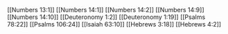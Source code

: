 [[Numbers 13:1]]
[[Numbers 14:1]]
[[Numbers 14:2]]
[[Numbers 14:9]]
[[Numbers 14:10]]
[[Deuteronomy 1:2]]
[[Deuteronomy 1:19]]
[[Psalms 78:22]]
[[Psalms 106:24]]
[[Isaiah 63:10]]
[[Hebrews 3:18]]
[[Hebrews 4:2]]
